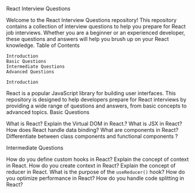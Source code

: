 React Interview Questions

Welcome to the React Interview Questions repository! This repository contains a collection of interview questions to help you prepare for React job interviews. Whether you are a beginner or an experienced developer, these questions and answers will help you brush up on your React knowledge.
Table of Contents

    Introduction
    Basic Questions
    Intermediate Questions
    Advanced Questions

    Introduction

React is a popular JavaScript library for building user interfaces. This repository is designed to help developers prepare for React interviews by providing a wide range of questions and answers, from basic concepts to advanced topics.
Basic Questions

What is React?
Explain the Virtual DOM in React.?
 What is JSX in React?
 How does React handle data binding?
 What are components in React?
 Differentiate between class components and functional components ?




Intermediate Questions

How do you define custom hooks in React?
Explain the concept of context in React.
How do you create context in React?
Explain the concept of reducer in React.
What is the purpose of the `useReducer()` hook?
How do you optimize performance in React?
How do you handle code splitting in React?
